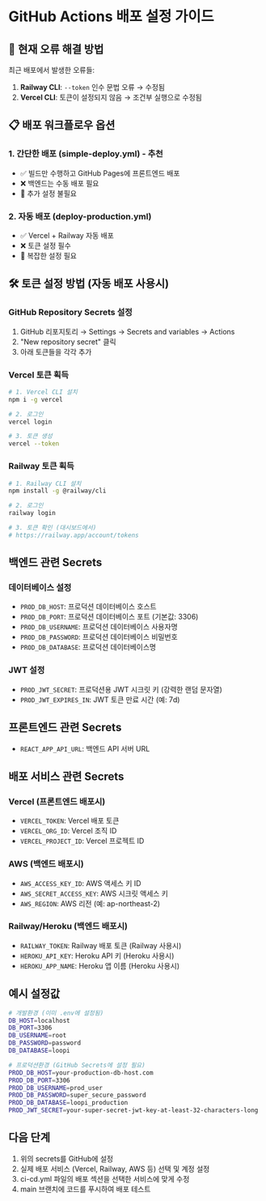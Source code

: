 # GitHub Actions 배포 설정 가이드

## 🚨 현재 오류 해결 방법

최근 배포에서 발생한 오류들:
1. **Railway CLI**: `--token` 인수 문법 오류 → 수정됨
2. **Vercel CLI**: 토큰이 설정되지 않음 → 조건부 실행으로 수정됨

## 📋 배포 워크플로우 옵션

### 1. 간단한 배포 (simple-deploy.yml) - 추천
- ✅ 빌드만 수행하고 GitHub Pages에 프론트엔드 배포
- ❌ 백엔드는 수동 배포 필요
- 🔧 추가 설정 불필요

### 2. 자동 배포 (deploy-production.yml)
- ✅ Vercel + Railway 자동 배포
- ❌ 토큰 설정 필수
- 🔧 복잡한 설정 필요

## 🛠️ 토큰 설정 방법 (자동 배포 사용시)

### GitHub Repository Secrets 설정
1. GitHub 리포지토리 → Settings → Secrets and variables → Actions
2. "New repository secret" 클릭
3. 아래 토큰들을 각각 추가

### Vercel 토큰 획득
```bash
# 1. Vercel CLI 설치
npm i -g vercel

# 2. 로그인
vercel login

# 3. 토큰 생성
vercel --token
```

### Railway 토큰 획득
```bash
# 1. Railway CLI 설치
npm install -g @railway/cli

# 2. 로그인
railway login

# 3. 토큰 확인 (대시보드에서)
# https://railway.app/account/tokens
```

## 백엔드 관련 Secrets

### 데이터베이스 설정
- `PROD_DB_HOST`: 프로덕션 데이터베이스 호스트
- `PROD_DB_PORT`: 프로덕션 데이터베이스 포트 (기본값: 3306)
- `PROD_DB_USERNAME`: 프로덕션 데이터베이스 사용자명
- `PROD_DB_PASSWORD`: 프로덕션 데이터베이스 비밀번호
- `PROD_DB_DATABASE`: 프로덕션 데이터베이스명

### JWT 설정
- `PROD_JWT_SECRET`: 프로덕션용 JWT 시크릿 키 (강력한 랜덤 문자열)
- `PROD_JWT_EXPIRES_IN`: JWT 토큰 만료 시간 (예: 7d)

## 프론트엔드 관련 Secrets
- `REACT_APP_API_URL`: 백엔드 API 서버 URL

## 배포 서비스 관련 Secrets

### Vercel (프론트엔드 배포시)
- `VERCEL_TOKEN`: Vercel 배포 토큰
- `VERCEL_ORG_ID`: Vercel 조직 ID
- `VERCEL_PROJECT_ID`: Vercel 프로젝트 ID

### AWS (백엔드 배포시)
- `AWS_ACCESS_KEY_ID`: AWS 액세스 키 ID
- `AWS_SECRET_ACCESS_KEY`: AWS 시크릿 액세스 키
- `AWS_REGION`: AWS 리전 (예: ap-northeast-2)

### Railway/Heroku (백엔드 배포시)
- `RAILWAY_TOKEN`: Railway 배포 토큰 (Railway 사용시)
- `HEROKU_API_KEY`: Heroku API 키 (Heroku 사용시)
- `HEROKU_APP_NAME`: Heroku 앱 이름 (Heroku 사용시)

## 예시 설정값

```bash
# 개발환경 (이미 .env에 설정됨)
DB_HOST=localhost
DB_PORT=3306
DB_USERNAME=root
DB_PASSWORD=password
DB_DATABASE=loopi

# 프로덕션환경 (GitHub Secrets에 설정 필요)
PROD_DB_HOST=your-production-db-host.com
PROD_DB_PORT=3306
PROD_DB_USERNAME=prod_user
PROD_DB_PASSWORD=super_secure_password
PROD_DB_DATABASE=loopi_production
PROD_JWT_SECRET=your-super-secret-jwt-key-at-least-32-characters-long
```

## 다음 단계
1. 위의 secrets를 GitHub에 설정
2. 실제 배포 서비스 (Vercel, Railway, AWS 등) 선택 및 계정 설정
3. ci-cd.yml 파일의 배포 섹션을 선택한 서비스에 맞게 수정
4. main 브랜치에 코드를 푸시하여 배포 테스트